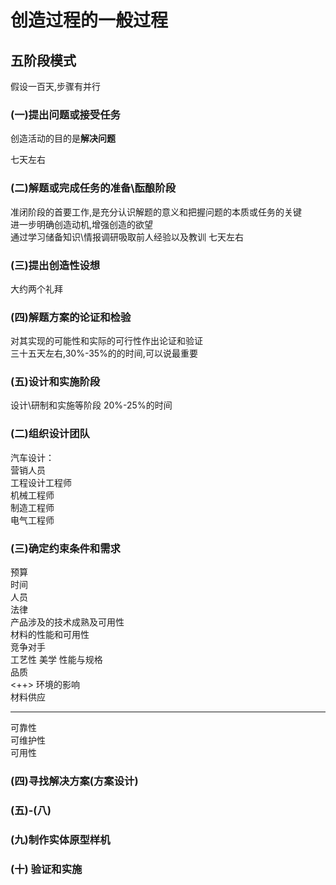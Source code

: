 # 创造过程的一般过程  
## 五阶段模式  
假设一百天,步骤有并行  
### (一)提出问题或接受任务  
创造活动的目的是**解决问题**  


七天左右
### (二)解题或完成任务的准备\酝酿阶段  
准闭阶段的首要工作,是充分认识解题的意义和把握问题的本质或任务的关键  
进一步明确创造动机,增强创造的欲望  
通过学习储备知识\情报调研吸取前人经验以及教训
七天左右  
### (三)提出创造性设想  
大约两个礼拜  

### (四)解题方案的论证和检验  
对其实现的可能性和实际的可行性作出论证和验证  
三十五天左右,30%-35%的的时间,可以说最重要  

### (五)设计和实施阶段  
设计\研制和实施等阶段
20%-25%的时间  




### (二)组织设计团队
汽车设计：  
营销人员  
工程设计工程师  
机械工程师  
制造工程师  
电气工程师  


### (三)确定约束条件和需求  
预算  
时间  
人员  
法律  
产品涉及的技术成熟及可用性  
材料的性能和可用性  
竞争对手  
工艺性
美学
性能与规格  
品质  
<++>
环境的影响  
材料供应  

---

可靠性  
可维护性  
可用性  

### (四)寻找解决方案(方案设计)  

### (五)-(八)  

### (九)制作实体原型样机  
### (十) 验证和实施  

